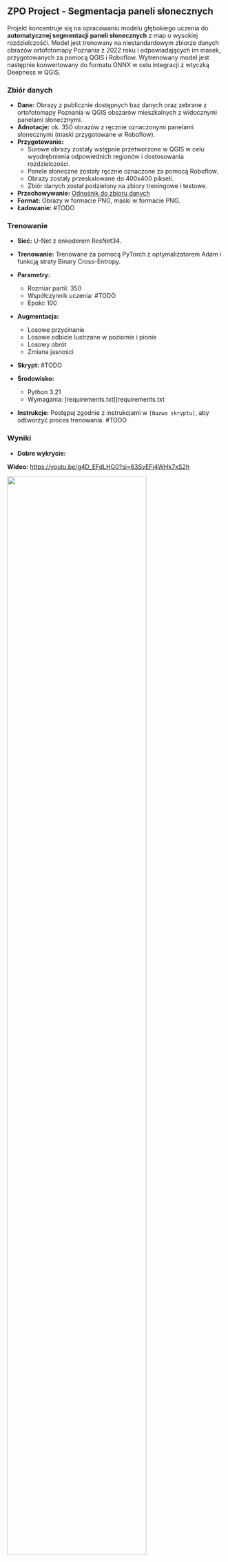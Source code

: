 ## ZPO Project - Segmentacja paneli słonecznych

Projekt koncentruje się na opracowaniu modelu głębokiego uczenia do **automatycznej segmentacji paneli słonecznych** z map o wysokiej rozdzielczośći. Model jest trenowany na niestandardowym zbiorze danych obrazów ortofotomapy Poznania z 2022 roku i odpowiadających im masek, przygotowanych za pomocą QGIS i Roboflow. Wytrenowany model jest następnie konwertowany do formatu ONNX w celu integracji z wtyczką Deepness w QGIS.

### Zbiór danych

* **Dane:** Obrazy z publicznie dostępnych baz danych oraz zebrane z ortofotomapy Poznania w QGIS obszarów mieszkalnych z widocznymi panelami słonecznymi.
* **Adnotacje:** ok. 350 obrazów z ręcznie oznaczonymi panelami słonecznymi (maski przygotowane w Roboflow).
* **Przygotowanie:**
    * Surowe obrazy zostały wstępnie przetworzone w QGIS w celu wyodrębnienia odpowiednich regionów i dostosowania rozdzielczości.
    * Panele słoneczne zostały ręcznie oznaczone za pomocą Roboflow.
    * Obrazy zostały przeskalowane do 400x400 pikseli.
    * Zbiór danych został podzielony na zbiory treningowe i testowe.
* **Przechowywanie:** [Odnośnik do zbioru danych](https://drive.google.com/drive/folders/11ptMzoiv22ziqJZgnMNuydakWCt2jOsu)
* **Format:** Obrazy w formacie PNG, maski w formacie PNG.
* **Ładowanie:** #TODO

### Trenowanie

* **Sieć:** U-Net z enkoderem ResNet34.
* **Trenowanie:** Trenowane za pomocą PyTorch z optymalizatorem Adam i funkcją straty Binary Cross-Entropy.
* **Parametry:**
    * Rozmiar partii: 350
    * Współczynnik uczenia: #TODO
    * Epoki: 100
* **Augmentacja:**
    * Losowe przycinanie
    * Losowe odbicie lustrzane w poziomie i pionie
    * Losowy obrót
    * Zmiana jasności
      
* **Skrypt:** #TODO
* **Środowisko:**
    * Python 3.21
    * Wymagania: [requirements.txt](requirements.txt
    
* **Instrukcje:** Postępuj zgodnie z instrukcjami w `[Nazwa skryptu]`, aby odtworzyć proces trenowania. #TODO

### Wyniki

* **Dobre wykrycie:**
  
**Wideo:** https://youtu.be/g4D_EFdLHG0?si=63SvEFi4WHk7xS2h
  
<img src="photos/1.png" style="width: 80%; height: 80%;">
<img src="photos/2.png" style="width: 80%; height: 80%;">
<img src="photos/3.png" style="width: 80%; height: 80%;">
<img src="photos/4.png" style="width: 80%; height: 80%;">
<img src="photos/5.png" style="width: 80%; height: 80%;">
<img src="photos/6.png" style="width: 80%; height: 80%;">
<img src="photos/7.png" style="width: 80%; height: 80%;">

  
* **Złe wykrycie:**
  
Model czasami napotyka trudności w rozpoznawaniu szklarni, niektórych fragmentów ciemnych dachów oraz samochodów.
Najbardziej obawialiśmy się problemów z rozróżnianiem okien dachowych, ponieważ na zdjęciach satelitarnych mogą przypominać panele fotowoltaiczne. Jednak nasz model skutecznie radzi sobie z ich odróżnianiem.

<img src="photos/s1.png" style="width: 80%; height: 80%;">
<img src="photos/s2.png" style="width: 80%; height: 80%;">
  

  
* **Metryki:**
    * Zbiór treningowy: [Metryki na zbiorze treningowym]
    * Zbiór testowy: [Metryki na zbiorze testowym]

### Wytrenowany model w ONNX

* **Model:** [Link do modelu ONNX]
* **Format:** ONNX z metadanymi Deepness (rozdzielczość przestrzenna, progi).
* **Skrypt konwersji:** `[Nazwa skryptu]`

### Demo

* **Ortofotomapa:** Poznan 2022 aerial ortophoto high resolution
* **Lokalizacja:** zachodnia część Poznania, na zachód rzeki Warty. Wrocław, Biskupin i okolice

### Osoby

* Antonina Frąckowiak
* Ksawery Giera
* Daniel Błaszkiewicz

### Inne informacje

* TODO DODATKOWE INFO (JEŚLI CHCEMY)
